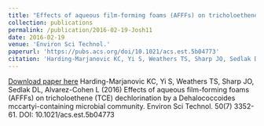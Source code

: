 ```yaml
---
title: "Effects of aqueous film-forming foams (AFFFs) on tricholoethene (TCE) dechlorination by a Dehalococcoides mccartyi-containing microbial community. Environ Sci Technol"
collection: publications
permalink: /publication/2016-02-19-Josh11
date: 2016-02-19
venue: 'Environ Sci Technol.'
paperurl: 'https://pubs.acs.org/doi/10.1021/acs.est.5b04773'
citation: 'Harding-Marjanovic KC, Yi S, Weathers TS, Sharp JO, Sedlak DL, Alvarez-Cohen L (2016) Effects of aqueous film-forming foams (AFFFs) on tricholoethene (TCE) dechlorination by a Dehalococcoides mccartyi-containing microbial community. Environ Sci Technol. 50(7) 3352-61. DOI: 10.1021/acs.est.5b04773'
---
```


<a href='https://pubs.acs.org/doi/10.1021/acs.est.5b04773'>Download paper here</a>
Harding-Marjanovic KC, Yi S, Weathers TS, Sharp JO, Sedlak DL, Alvarez-Cohen L (2016) Effects of aqueous film-forming foams (AFFFs) on tricholoethene (TCE) dechlorination by a Dehalococcoides mccartyi-containing microbial community. Environ Sci Technol. 50(7) 3352-61. DOI: 10.1021/acs.est.5b04773
